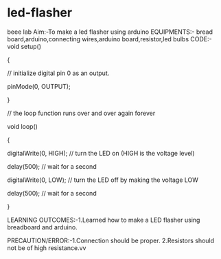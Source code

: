# led-flasher
beee lab
Aim:-To make a led  flasher using arduino
EQUIPMENTS:-  bread board,arduino,connecting wires,arduino board,resistor,led bulbs
CODE:-
      void setup()

{

 // initialize digital pin 0 as an output.

pinMode(0, OUTPUT);

 }

// the loop function runs over and over again forever

void loop()

{

digitalWrite(0, HIGH);   // turn the LED on (HIGH is the voltage level)

delay(500);              // wait for a second

digitalWrite(0, LOW);    // turn the LED off by making the voltage LOW

delay(500);              // wait for a second

} 

LEARNING OUTCOMES:-1.Learned how to make a LED flasher using breadboard and arduino.



PRECAUTION/ERROR:-1.Connection should be proper.
                  2.Resistors should not be of high resistance.vv
